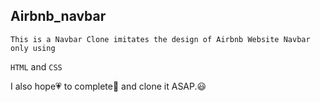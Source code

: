 ## Airbnb_navbar
    This is a Navbar Clone imitates the design of Airbnb Website Navbar only using 
`HTML` and `CSS`

I also hope💗 to complete📔 and clone it ASAP.😃